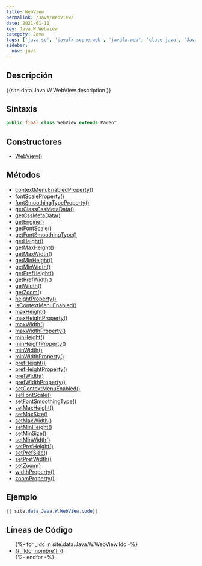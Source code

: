 ```yaml
---
title: WebView
permalink: /Java/WebView/
date: 2021-01-11
key: Java.W.WebView
category: Java
tags: ['java se', 'javafx.scene.web', 'javafx.web', 'clase java', 'JavaFX 2.0']
sidebar: 
  nav: java
---
```


## Descripción
{{site.data.Java.W.WebView.description }}

## Sintaxis
~~~java
public final class WebView extends Parent
~~~

## Constructores
* [WebView()](/Java/WebView/WebView/)

## Métodos
* [contextMenuEnabledProperty()](/Java/WebView/contextMenuEnabledProperty)
* [fontScaleProperty()](/Java/WebView/fontScaleProperty)
* [fontSmoothingTypeProperty()](/Java/WebView/fontSmoothingTypeProperty)
* [getClassCssMetaData()](/Java/WebView/getClassCssMetaData)
* [getCssMetaData()](/Java/WebView/getCssMetaData)
* [getEngine()](/Java/WebView/getEngine)
* [getFontScale()](/Java/WebView/getFontScale)
* [getFontSmoothingType()](/Java/WebView/getFontSmoothingType)
* [getHeight()](/Java/WebView/getHeight)
* [getMaxHeight()](/Java/WebView/getMaxHeight)
* [getMaxWidth()](/Java/WebView/getMaxWidth)
* [getMinHeight()](/Java/WebView/getMinHeight)
* [getMinWidth()](/Java/WebView/getMinWidth)
* [getPrefHeight()](/Java/WebView/getPrefHeight)
* [getPrefWidth()](/Java/WebView/getPrefWidth)
* [getWidth()](/Java/WebView/getWidth)
* [getZoom()](/Java/WebView/getZoom)
* [heightProperty()](/Java/WebView/heightProperty)
* [isContextMenuEnabled()](/Java/WebView/isContextMenuEnabled)
* [maxHeight()](/Java/WebView/maxHeight)
* [maxHeightProperty()](/Java/WebView/maxHeightProperty)
* [maxWidth()](/Java/WebView/maxWidth)
* [maxWidthProperty()](/Java/WebView/maxWidthProperty)
* [minHeight()](/Java/WebView/minHeight)
* [minHeightProperty()](/Java/WebView/minHeightProperty)
* [minWidth()](/Java/WebView/minWidth)
* [minWidthProperty()](/Java/WebView/minWidthProperty)
* [prefHeight()](/Java/WebView/prefHeight)
* [prefHeightProperty()](/Java/WebView/prefHeightProperty)
* [prefWidth()](/Java/WebView/prefWidth)
* [prefWidthProperty()](/Java/WebView/prefWidthProperty)
* [setContextMenuEnabled()](/Java/WebView/setContextMenuEnabled)
* [setFontScale()](/Java/WebView/setFontScale)
* [setFontSmoothingType()](/Java/WebView/setFontSmoothingType)
* [setMaxHeight()](/Java/WebView/setMaxHeight)
* [setMaxSize()](/Java/WebView/setMaxSize)
* [setMaxWidth()](/Java/WebView/setMaxWidth)
* [setMinHeight()](/Java/WebView/setMinHeight)
* [setMinSize()](/Java/WebView/setMinSize)
* [setMinWidth()](/Java/WebView/setMinWidth)
* [setPrefHeight()](/Java/WebView/setPrefHeight)
* [setPrefSize()](/Java/WebView/setPrefSize)
* [setPrefWidth()](/Java/WebView/setPrefWidth)
* [setZoom()](/Java/WebView/setZoom)
* [widthProperty()](/Java/WebView/widthProperty)
* [zoomProperty()](/Java/WebView/zoomProperty)

## Ejemplo
~~~java
{{ site.data.Java.W.WebView.code}}
~~~

## Líneas de Código
<ul>
{%- for _ldc in site.data.Java.W.WebView.ldc -%}
   <li>
       <a href="{{_ldc['url'] }}">{{ _ldc['nombre'] }}</a>
   </li>
{%- endfor -%}
</ul>
